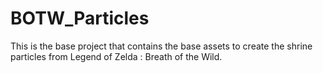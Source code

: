 # BOTW_Particles
This is the base project that contains the base assets to create the shrine particles from Legend of Zelda : Breath of the Wild.
